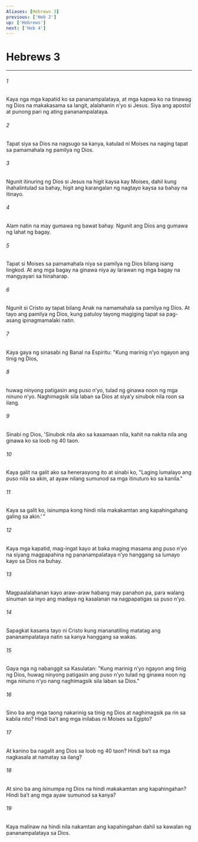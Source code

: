 ```yaml
---
Aliases: [Hebrews 3]
previous: ['Heb 2']
up: ['Hebrews']
next: ['Heb 4']
---
```

# Hebrews 3

***






















###### 1 










Kaya nga mga kapatid ko sa pananampalataya, at mga kapwa ko na tinawag ng Dios na makakasama sa langit, alalahanin nʼyo si Jesus. Siya ang apostol at punong pari ng ating pananampalataya. 





















###### 2 










Tapat siya sa Dios na nagsugo sa kanya, katulad ni Moises na naging tapat sa pamamahala ng pamilya ng Dios. 





















###### 3 










Ngunit itinuring ng Dios si Jesus na higit kaysa kay Moises, dahil kung ihahalintulad sa bahay, higit ang karangalan ng nagtayo kaysa sa bahay na itinayo. 





















###### 4 










Alam natin na may gumawa ng bawat bahay. Ngunit ang Dios ang gumawa ng lahat ng bagay. 





















###### 5 










Tapat si Moises sa pamamahala niya sa pamilya ng Dios bilang isang lingkod. At ang mga bagay na ginawa niya ay larawan ng mga bagay na mangyayari sa hinaharap. 





















###### 6 










Ngunit si Cristo ay tapat bilang Anak na namamahala sa pamilya ng Dios. At tayo ang pamilya ng Dios, kung patuloy tayong magiging tapat sa pag-asang ipinagmamalaki natin. 





















###### 7 










Kaya gaya ng sinasabi ng Banal na Espiritu: "Kung marinig nʼyo ngayon ang tinig ng Dios, 





















###### 8 










huwag ninyong patigasin ang puso nʼyo, tulad ng ginawa noon ng mga ninuno nʼyo. Naghimagsik sila laban sa Dios at siyaʼy sinubok nila roon sa ilang. 





















###### 9 










Sinabi ng Dios, 'Sinubok nila ako sa kasamaan nila, kahit na nakita nila ang ginawa ko sa loob ng 40 taon. 





















###### 10 










Kaya galit na galit ako sa henerasyong ito at sinabi ko, "Laging lumalayo ang puso nila sa akin, at ayaw nilang sumunod sa mga itinuturo ko sa kanila." 





















###### 11 










Kaya sa galit ko, isinumpa kong hindi nila makakamtan ang kapahingahang galing sa akin.' " 





















###### 12 










Kaya mga kapatid, mag-ingat kayo at baka maging masama ang puso nʼyo na siyang magpapahina ng pananampalataya nʼyo hanggang sa lumayo kayo sa Dios na buhay. 





















###### 13 










Magpaalalahanan kayo araw-araw habang may panahon pa, para walang sinuman sa inyo ang madaya ng kasalanan na nagpapatigas sa puso nʼyo. 





















###### 14 










Sapagkat kasama tayo ni Cristo kung mananatiling matatag ang pananampalataya natin sa kanya hanggang sa wakas. 





















###### 15 










Gaya nga ng nabanggit sa Kasulatan: "Kung marinig nʼyo ngayon ang tinig ng Dios, huwag ninyong patigasin ang puso nʼyo tulad ng ginawa noon ng mga ninuno nʼyo nang naghimagsik sila laban sa Dios." 





















###### 16 










Sino ba ang mga taong nakarinig sa tinig ng Dios at naghimagsik pa rin sa kabila nito? Hindi baʼt ang mga inilabas ni Moises sa Egipto? 





















###### 17 










At kanino ba nagalit ang Dios sa loob ng 40 taon? Hindi baʼt sa mga nagkasala at namatay sa ilang? 





















###### 18 










At sino ba ang isinumpa ng Dios na hindi makakamtan ang kapahingahan? Hindi baʼt ang mga ayaw sumunod sa kanya? 





















###### 19 










Kaya malinaw na hindi nila nakamtan ang kapahingahan dahil sa kawalan ng pananampalataya sa Dios.
